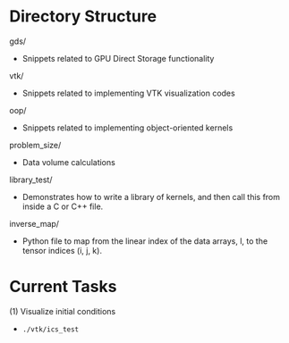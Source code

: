 # Directory Structure
gds/ 
- Snippets related to GPU Direct Storage functionality

vtk/
- Snippets related to implementing VTK visualization codes

oop/
- Snippets related to implementing object-oriented kernels

problem_size/
- Data volume calculations

library_test/
- Demonstrates how to write a library of kernels, and then call this from inside a C or C++ file.

inverse_map/
- Python file to map from the linear index of the data arrays, l, to the tensor indices (i, j, k).

# Current Tasks
(1) Visualize initial conditions 
- `./vtk/ics_test`

